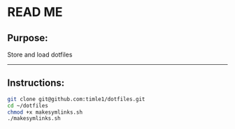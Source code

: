 # READ ME

## Purpose:

Store and load dotfiles

---

## Instructions:

```bash
git clone git@github.com:timle1/dotfiles.git
cd ~/dotfiles
chmod +x makesymlinks.sh
./makesymlinks.sh
```

